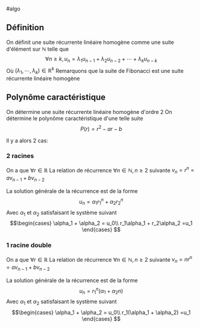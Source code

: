 #algo 
## Définition
On définit une suite récurrente linéaire homogène comme une suite d'élément sur $\mathbb{N}$ telle que
$$\forall n \geq k, u_n = \lambda_1u_{n-1} + \lambda_2u_{n-2} + \cdots + \lambda_k u_{n-k}$$ Où $(\lambda_1, \cdots, \lambda_k) \in \mathbb{R}^k$
Remarquons que la suite de Fibonacci est une suite récurrente linéaire homogène

## Polynôme caractéristique

On détermine une suite récurrente linéaire homogène d'ordre 2
On détermine le polynôme caractéristique d'une telle suite
$$P(r) = r^2 - ar - b $$

Il y a alors 2 cas:
### 2 racines
On a que $\forall r \in \mathbb{R}$
La relation de récurrence $\forall n \in \mathbb{N}, n \geq 2$ suivante
$v_n = r^n = av_{n-1} + bv_{n-2}$

La solution générale de la récurrence est de la forme
$$u_n = \alpha_1 r_1^n + \alpha_2 r_2^n$$
Avec $\alpha_1$ et $\alpha_2$ satisfaisant le système suivant
$$\begin{cases} 
      \alpha_1 + \alpha_2 = u_0\\
      r_1\alpha_1 + r_2\alpha_2 =u_1
   \end{cases}
$$

### 1 racine double
On a que $\forall r \in \mathbb{R}$
La relation de récurrence $\forall n \in \mathbb{N}, n \geq 2$ suivante
$v_n = nr^n = av_{n-1} + bv_{n-2}$

La solution générale de la récurrence est de la forme
$$u_n = r_1^n (\alpha_1+\alpha_2n)$$
Avec $\alpha_1$ et $\alpha_2$ satisfaisant le système suivant
$$\begin{cases} 
      \alpha_1 + \alpha_2 = u_0\\
      r_1(\alpha_1 + \alpha_2) =u_1
   \end{cases}
$$
